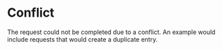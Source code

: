 # Conflict

The request could not be completed due to a conflict. An example would include requests that would
create a duplicate entry.
